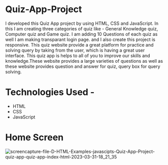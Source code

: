 # Quiz-App-Project
I developed this Quiz App project by using HTML, CSS and JavaScript. In this I am creating three categories of quiz like - General Knowledge quiz, Computer quiz and Game quiz. I am adding 10 Questions of each quiz as well I am making transparant login page. and I also create this project is responsive.
This quiz website provide a great platform for practice and solving query by taking  from the user, which is having  a great user interface.
This quiz app is helps to all of you to improve our skills and knowledge.These website provides a large varieties of questions as well as these website provides question and answer for quiz, query box for query solving.

# Technologies Used -
* HTML
* CSS
* JavaScript

# Home Screen

![screencapture-file-D-HTML-Examples-javascipts-Quiz-App-Project-quiz-app-quiz-app-index-html-2023-03-31-18_21_35](https://user-images.githubusercontent.com/121006918/229126280-e397314b-551e-4b83-b3e3-184ef6c6b735.png)
